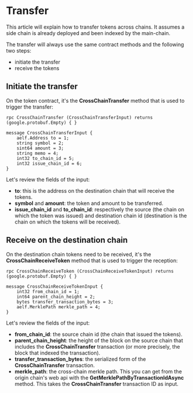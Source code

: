 # Transfer

This article will explain how to transfer tokens across chains. It assumes a side chain is already deployed and been indexed by the main-chain.

The transfer will always use the same contract methods and the following two steps:

* initiate the transfer
* receive the tokens

## Initiate the transfer

On the token contract, it's the **CrossChainTransfer** method that is used to trigger the transfer:

```text
rpc CrossChainTransfer (CrossChainTransferInput) returns (google.protobuf.Empty) { }

message CrossChainTransferInput {
    aelf.Address to = 1; 
    string symbol = 2;
    sint64 amount = 3;
    string memo = 4;
    int32 to_chain_id = 5; 
    int32 issue_chain_id = 6;
}
```

Let's review the fields of the input:

* **to**: this is the address on the destination chain that will receive the tokens.
* **symbol** and **amount**: the token and amount to be transferred.
* **issue\_chain\_id** and **to\_chain\_id**: respectively the source \(the chain on which the token was issued\) and destination chain id \(destination is the chain on which the tokens will be received\).

## Receive on the destination chain

On the destination chain tokens need to be received, it's the **CrossChainReceiveToken** method that is used to trigger the reception:

```text
rpc CrossChainReceiveToken (CrossChainReceiveTokenInput) returns (google.protobuf.Empty) { }

message CrossChainReceiveTokenInput {
    int32 from_chain_id = 1;
    int64 parent_chain_height = 2;
    bytes transfer_transaction_bytes = 3;
    aelf.MerklePath merkle_path = 4;
}
```

Let's review the fields of the input:

* **from\_chain\_id**: the source chain id \(the chain that issued the tokens\).
* **parent\_chain\_height**: the height of the block on the source chain that includes the **CrossChainTransfer** transaction \(or more precisely, the block that indexed the transaction\).
* **transfer\_transaction\_bytes**: the serialized form of the **CrossChainTransfer** transaction.
* **merkle\_path**: the cross-chain merkle path. This you can get from the origin chain's web api with the **GetMerklePathByTransactionIdAsync** method. This takes the **CrossChainTransfer** transaction ID as input.

